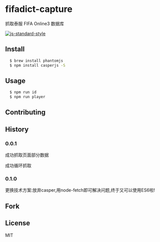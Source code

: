 # fifadict-capture
抓取泰服 FIFA Online3 数据库

[![js-standard-style](https://img.shields.io/badge/code%20style-standard-brightgreen.svg)](http://standardjs.com/)

## Install

```bash
  $ brew install phantomjs
  $ npm install casperjs -S
```

## Usage

```bash
  $ npm run id
  $ npm run player
```

## Contributing

## History

### 0.0.1

成功抓取页面部分数据

成功循环抓取

### 0.1.0

更换技术方案:放弃casper,用node-fetch即可解决问题,终于又可以使用ES6啦!

## Fork

## License

MIT
